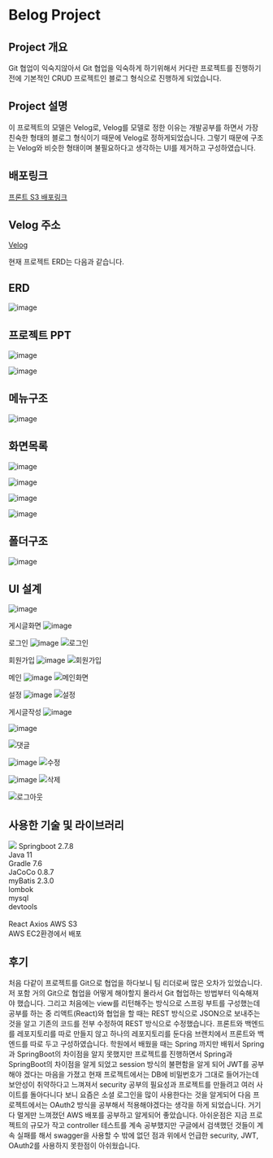 # Belog Project

## Project 개요
Git 협업이 익숙지않아서 Git 협업을 익숙하게 하기위해서 커다란 프로젝트를 진행하기 전에 기본적인 CRUD 프로젝트인 블로그 형식으로 진행하게 되었습니다. 

## Project 설명
이 프로젝트의 모델은 Velog로, Velog를 모델로 정한 이유는 개발공부를 하면서 가장 친숙한 형태의 블로그 형식이기 때문에 Velog로 정하게되었습니다. 
그렇기 때문에 구조는 Velog와 비슷한 형태이며 불필요하다고 생각하는 UI를 제거하고 구성하였습니다. 

## 배포링크
[프론트 S3 배포링크](http://web-blog-site.s3-website.ap-northeast-2.amazonaws.com/)

## Velog 주소

[Velog](https://velog.io/@zxzz45/series/Belog-Project)



현재 프로젝트 ERD는 다음과 같습니다.

## ERD
![image](https://github.com/YuYoHan/Belog/assets/43868558/e95b408b-b134-4cbb-baa5-720c1784491d)

## 프로젝트 PPT
![image](https://github.com/YuYoHan/Belog/assets/43868558/5c7320f1-6ee8-41a7-8a65-3bf58adf5d35)

![image](https://github.com/YuYoHan/Belog/assets/43868558/003f5da6-1eab-4396-bd79-de9b4e2c6065)

## 메뉴구조
![image](https://github.com/YuYoHan/Belog/assets/43868558/056fd38f-ad6a-4e14-a89b-556439d0bcea)

## 화면목록
![image](https://github.com/YuYoHan/Belog/assets/43868558/f2f4a6d2-5e98-45dc-84ad-a5e147a1404a)

![image](https://github.com/YuYoHan/Belog/assets/43868558/d71482fc-d257-4246-b210-d1e1b4645e72)

![image](https://github.com/YuYoHan/Belog/assets/43868558/1b2336d1-3156-4262-841a-4c1fda2cc762)

![image](https://github.com/YuYoHan/Belog/assets/43868558/295e25f3-8e77-41ed-a2a2-4f19a572d96a)

## 폴더구조
![image](https://github.com/YuYoHan/Belog/assets/43868558/36227e17-23b5-4dd1-83d3-85b02b783ba5)

## UI 설계

![image](https://github.com/YuYoHan/Belog/assets/43868558/c62eb55d-b065-40b6-95b4-3675a93f065e)

게시글화면
![image](https://github.com/YuYoHan/Belog/assets/43868558/d421695b-ad5a-4b27-87d7-a1a375fdcaab)

로그인
![image](https://github.com/YuYoHan/Belog/assets/43868558/0a67b3c1-5507-43ee-83d0-86500b0a50b0)
![로그인](https://github.com/YuYoHan/Belog/assets/43868558/8b744b55-7a88-411c-9ddd-cd49e7313520)


회원가입
![image](https://github.com/YuYoHan/Belog/assets/43868558/f1d9cf5c-f9ed-49ca-9d98-e22849df8dee)
![회원가입](https://github.com/YuYoHan/Belog/assets/43868558/5b4a27b5-de49-476c-bf64-1d8cdc3ec9b5)

메인
![image](https://github.com/YuYoHan/Belog/assets/43868558/2829b1a4-f834-4fb7-ac43-b71bf42432d1)
![메인화면](https://github.com/YuYoHan/Belog/assets/43868558/e70a8be9-f362-4359-8b49-5701290c52f1)


설정
![image](https://github.com/YuYoHan/Belog/assets/43868558/126520bc-734e-468c-8510-8a2100813b8d)
![설정](https://github.com/YuYoHan/Belog/assets/43868558/0ae10d02-a743-4b87-9777-4fd0aa4bbbc5)

게시글작성
![image](https://github.com/YuYoHan/Belog/assets/43868558/deb9bbf9-ad9b-4cd1-b738-e2affc80b43c)

![image](https://github.com/YuYoHan/Belog/assets/43868558/0c6c12ef-ab10-4a79-80e0-8ea4f69ddcd9)

![댓글](https://github.com/YuYoHan/Belog/assets/43868558/895f0056-69ab-4298-8d77-199cc0f1e766)

![image](https://github.com/YuYoHan/Belog/assets/43868558/05745fa3-78e5-490c-9047-dffde63993e5)
![수정](https://github.com/YuYoHan/Belog/assets/43868558/655a6407-ad12-4df9-ba5a-959c476c4939)

![image](https://github.com/YuYoHan/Belog/assets/43868558/6f127f8c-d4f3-4cda-a4c7-2c04fbbad2f8)
![삭제](https://github.com/YuYoHan/Belog/assets/43868558/86b671f4-c24c-48dd-812f-a845529749af)

![로그아웃](https://github.com/YuYoHan/Belog/assets/43868558/dec581fa-0ccf-4455-8443-c2c12fd7acee)

## 사용한 기술 및 라이브러리

<img src="https://img.shields.io/badge/SpringBoot-181717?style=flat-square&logo=SpringBoot&logoColor=white">
Springboot 2.7.8 <br>
Java 11<br>
Gradle 7.6<br>
JaCoCo 0.8.7<br>
myBatis 2.3.0<br>
lombok<br>
mysql<br>
devtools<br>
<br>
React Axios AWS S3<br>
AWS EC2환경에서 배포<br>


## 후기

처음 다같이 프로젝트를 Git으로 협업을 하다보니 팀 리더로써 많은 오차가 있었습니다. 저 포함 거의 Git으로 협업을 어떻게 해야할지 몰라서 Git 협업하는 방법부터 익숙해져야 했습니다. 그리고 처음에는 view를 리턴해주는 방식으로 스프링 부트를 구성했는데 공부를 하는 중 리액트(React)와 협업을 할 때는 REST 방식으로 JSON으로 보내주는 것을 알고 기존의 코드를 전부 수정하여 REST 방식으로 수정했습니다. 프론트와 백엔드를 레포지토리를 따로 만들지 않고 하나의 레포지토리를 둔다음 브랜치에서 프론트와 백엔드를 따로 두고 구성하였습니다. 학원에서 배웠을 때는 Spring 까지만 배워서 Spring과 SpringBoot의 차이점을 알지 못했지만 프로젝트를 진행하면서 Spring과 SpringBoot의 차이점을 알게 되었고 session 방식의 불편함을 알게 되어 JWT를 공부해야 겠다는 마음을 가졌고 현재 프로젝트에서는 DB에 비밀번호가 그대로 들어가는데 보안성이 취약하다고 느껴져서 security 공부의 필요성과 프로젝트를 만들려고 여러 사이트를 돌아다니다 보니 요즘은 소셜 로그인을 많이 사용한다는 것을 알게되어 다음 프로젝트에서는 OAuth2 방식을 공부해서 적용해야겠다는 생각을 하게 되었습니다. 거기다 멀게만 느껴졌던 AWS 배포를 공부하고 알게되어 좋았습니다. 아쉬운점은 지금 프로젝트의 규모가 작고 controller 테스트를 계속 공부했지만 구글에서 검색했던 것들이 계속 실패를 해서 swagger을 사용할 수 밖에 없던 점과 위에서 언급한 security, JWT, OAuth2를 사용하지 못한점이 아쉬웠습니다.


